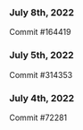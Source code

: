 ### July 8th, 2022

Commit #164419

### July 5th, 2022

Commit #314353


### July 4th, 2022

Commit #72281
